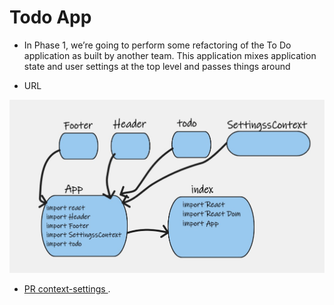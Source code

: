 # Todo App

- In Phase 1, we’re going to perform some refactoring of the To Do application as built by another team. This application mixes application state and user settings at the top level and passes things around

- URL

![URL31](URL31.jpg)

- [PR context-settings ](https://github.com/ManalKhAlbahar/todo-app/pull/1).
